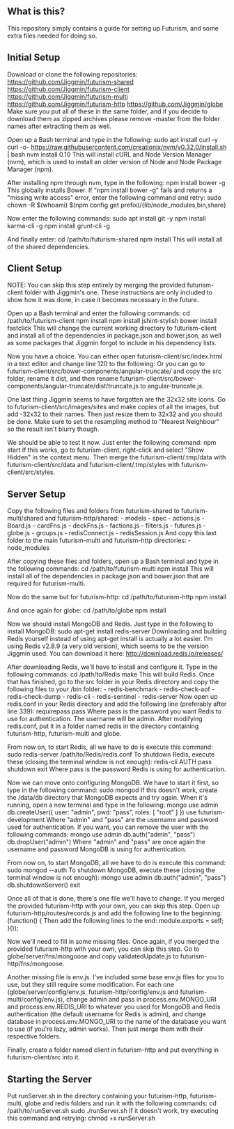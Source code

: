 ## What is this?

This repository simply contains a guide for setting up Futurism, and some extra files needed for doing so.



## Initial Setup

Download or clone the following repositories:
	https://github.com/Jiggmin/futurism-shared
	https://github.com/Jiggmin/futurism-client
	https://github.com/Jiggmin/futurism-multi
	https://github.com/Jiggmin/futurism-http
	https://github.com/Jiggmin/globe
Make sure you put all of these in the same folder, and if you decide to download them as zipped archives please remove -master from the folder names after extracting them as well.

Open up a Bash terminal and type in the following:
	sudo apt install curl -y
	curl -o- https://raw.githubusercontent.com/creationix/nvm/v0.32.0/install.sh | bash
	nvm install 0.10
This will install cURL and Node Version Manager (nvm), which is used to install an older version of Node and Node Package Manager (npm).

After installing npm through nvm, type in the following:
	npm install bower -g
This globally installs Bower. If "npm install bower -g" fails and returns a "missing write access" error, enter the following command and retry:
	sudo chown -R $(whoami) $(npm config get prefix)/{lib/node_modules,bin,share}

Now enter the following commands:
	sudo apt install git -y
	npm install karma-cli -g
	npm install grunt-cli -g

And finally enter:
	cd /path/to/futurism-shared
	npm install
This will install all of the shared dependencies.



## Client Setup

NOTE: You can skip this step entirely by merging the provided futurism-client folder with Jiggmin's one. These instructions are only included to show how it was done, in case it becomes necessary in the future.

Open up a Bash terminal and enter the following commands:
	cd /path/to/futurism-client
	npm install
	npm install jshint-stylish
	bower install fastclick
This will change the current working directory to futurism-client and install all of the dependencies in package.json and bower.json, as well as some packages that Jiggmin forgot to include in his dependency lists.

Now you have a choice. You can either open futurism-client/src/index.html in a text editor and change line 120 to the following:
	<script src="bower_components/angular-truncate/src/truncate.js"></script>
Or you can go to futurism-client/src/bower-components/angular-truncate/ and copy the src folder, rename it dist, and then rename futurism-client/src/bower-components/angular-truncate/dist/truncate.js to angular-truncate.js.

One last thing Jiggmin seems to have forgotten are the 32x32 site icons. Go to futurism-client/src/images/sites and make copies of all the images, but add -32x32 to their names. Then just resize them to 32x32 and you should be done. Make sure to set the resampling method to "Nearest Neighbour" so the result isn't blurry though.

We should be able to test it now. Just enter the following command:
	npm start
If this works, go to futurism-client, right-click and select "Show Hidden" in the context menu. Then merge the futurism-client/.tmp/data with futurism-client/src/data and futurism-client/.tmp/styles with futurism-client/src/styles.



## Server Setup

Copy the following files and folders from futurism-shared to futurism-multi/shared and futurism-http/shared:
	- models
	- spec
	- actions.js
	- Board.js
	- cardFns.js
	- deckFns.js
	- factions.js
	- filters.js
	- futures.js
	- globe.js
	- groups.js
	- redisConnect.js
	- redisSession.js
And copy this last folder to the main futurism-multi and futurism-http directories:
	- node_modules

After copying these files and folders, open up a Bash terminal and type in the following commands:
	cd /path/to/futurism-multi
	npm install
This will install all of the dependencies in package.json and bower.json that are required for futurism-multi.

Now do the same but for futurism-http:
	cd /path/to/futurism-http
	npm install

And once again for globe:
	cd /path/to/globe
	npm install

Now we should install MongoDB and Redis. Just type in the following to install MongoDB:
	sudo apt-get install redis-server
Downloading and building Redis yourself instead of using apt-get install is actually a lot easier. I'm using Redis v2.8.9 (a very old version), which seems to be the version Jiggmin used. You can download it here:
	http://download.redis.io/releases/

After downloading Redis, we'll have to install and configure it. Type in the following commands:
	cd /path/to/Redis
	make
This will build Redis. Once that has finished, go to the src folder in your Redis directory and copy the following files to your /bin folder:
	- redis-benchmark
	- redis-check-aof
	- redis-check-dump
	- redis-cli
	- redis-sentinel
	- redis-server
Now open up redis.conf in your Redis directory and add the following line (preferably after line 339):
	requirepass pass
Where pass is the password you want Redis to use for authentication. The username will be admin. After modifying redis.conf, put it in a folder named redis in the directory containing futurism-http, futurism-multi and globe.

From now on, to start Redis, all we have to do is execute this command:
	sudo redis-server /path/to/Redis/redis.conf
To shutdown Redis, execute these (closing the terminal window is not enough):
	redis-cli
	AUTH pass
	shutdown
	exit
Where pass is the password Redis is using for authentication.

Now we can move onto configuring MongoDB. We have to start it first, so type in the following command:
	sudo mongod
If this doesn't work, create the /data/db directory that MongoDB expects and try again. When it's running, open a new terminal and type in the following:
	mongo
	use admin
	db.createUser({ user: "admin", pwd: "pass", roles: [ "root" ] })
	use futurism-development
Where "admin" and "pass" are the username and password used for authentication. If you want, you can remove the user with the following commands:
	mongo
	use admin
	db.auth("admin", "pass")
	db.dropUser("admin")
Where "admin" and "pass" are once again the username and password MongoDB is using for authentication.

From now on, to start MongoDB, all we have to do is execute this command:
	sudo mongod --auth
To shutdown MongoDB, execute these (closing the terminal window is not enough):
	mongo
	use admin
	db.auth("admin", "pass")
	db.shutdownServer()
	exit

Once all of that is done, there's one file we'll have to change. If you merged the provided futurism-http with your own, you can skip this step. Open up futurism-http/routes/records.js and add the following line to the beginning:
	(function() {
Then add the following lines to the end:
	module.exports = self;
	}());
	
Now we'll need to fill in some missing files. Once again, if you merged the provided futurism-http with your own, you can skip this step. Go to globe/server/fns/mongoose and copy validatedUpdate.js to futurism-http/fns/mongoose.

Another missing file is env.js. I've included some base env.js files for you to use, but they still require some modification. For each one (globe/server/config/env.js, futurism-http/config/env.js and futurism-multi/config/env.js), change admin and pass in process.env.MONGO_URI and process.env.REDIS_URI to whatever you used for MongoDB and Redis authentication (the default username for Redis is admin), and change database in process.env.MONGO_URI to the name of the database you want to use (if you're lazy, admin works). Then just merge them with their respective folders.

Finally, create a folder named client in futurism-http and put everything in futurism-client/src into it.



## Starting the Server

Put runServer.sh in the directory containing your futurism-http, futurism-multi, globe and redis folders and run it with the following commands:
	cd /path/to/runServer.sh
	sudo ./runServer.sh
If it doesn't work, try executing this command and retrying:
	chmod +x runServer.sh